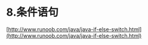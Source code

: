 # 8.条件语句

[http://www.runoob.com/java/java-if-else-switch.html](http://www.runoob.com/java/java-if-else-switch.html)
